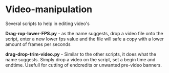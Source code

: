 # Video-manipulation
Several scripts to help in editing video's

**Drag-rop-lower-FPS.py** - as the name suggests, drop a video file onto the script, enter a new lower fps value and the file will safe a copy with a lower amount of frames per seconds

**drag-drop-trim-video.py** - Similar to the other scripts, it does what the name suggests. Simply drop a video on the script, set a begin time and endtime. Usefull for cutting of endcredits or unwanted pre-video banners.
